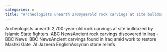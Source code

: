 ```yaml
---
categories: e
title: "Archeologists unearth 2700yearold rock carvings at site bulldozed by Islamic State fighters  ABC News"
---
```

Archeologists unearth 2,700-year-old rock carvings at site bulldozed by Islamic State fighters&nbsp;&nbsp;ABC NewsAncient rock carvings discovered in Iraq - BBC News&nbsp;&nbsp;BBC NewsAncient carvings found in Iraq amid work to restore Mashki Gate&nbsp;&nbsp;Al Jazeera EnglishAssyrian stone reliefs